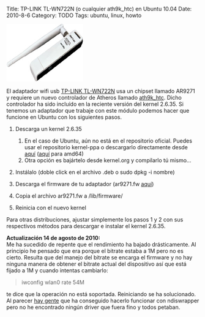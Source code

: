 Title: TP-LINK TL-WN722N (o cualquier ath9k_htc) en Ubuntu 10.04
Date: 2010-8-6
Category: TODO
Tags: ubuntu, linux, howto

![](/img/tlwn722g200x150.jpg)

El adaptador wifi usb [TP-LINK TL-WN722N](http://www.tp-link.com/products/productDetails.asp?pmodel=TL-WN722N) usa un chipset llamado AR9271
y requiere un nuevo controlador de Atheros llamado [ath9k_htc](http://linuxwireless.org/en/users/Drivers/ath9k_htc). Dicho controlador ha
sido incluído en la reciente versión del kernel 2.6.35. Si tenemos un adaptador que trabaje con este módulo podemos hacer que funcione en
Ubuntu con los siguientes pasos.

1.  Descarga un kernel 2.6.35
    1.  En el caso de Ubuntu, aún no está en el repositorio oficial. Puedes usar el repositorio kernel-ppa o descargarlo directamente desde
        [aquí](http://ppa.launchpad.net/kernel-ppa/ppa/ubuntu/pool/main/l/linux-maverick/linux-image-2.6.35-14-generic_2.6.35-14.19%7Elucid1_i386.deb)
        ([aquí](http://ppa.launchpad.net/kernel-ppa/ppa/ubuntu/pool/main/l/linux-maverick/linux-image-2.6.35-14-generic_2.6.35-14.19%7Elucid1_amd64.deb)
        para amd64)
    2.  Otra opción es bajártelo desde kernel.org y compilarlo tú mismo...

2.  Instálalo (doble click en el archivo .deb o sudo dpkg -i nombre)
3.  Descarga el firmware de tu adaptador (ar9271.fw
    [aquí](http://git.kernel.org/?p=linux/kernel/git/dwmw2/linux-firmware.git;a=blob_plain;f=ar9271.fw;hb=HEAD))
4.  Copia el archivo ar9271.fw a /lib/firmware/
5.  Reinicia con el nuevo kernel

Para otras distribuciones, ajustar simplemente los pasos 1 y 2 con sus respectivos métodos para descargar e instalar el kernel 2.6.35.

**Actualización 14 de agosto de 2010:**  
Me ha sucedido de repente que el rendimiento ha bajado drásticamente. Al principio he pensado que era porque el bitrate estaba a 1M pero no
es cierto. Resulta que del manejo del bitrate se encarga el firmware y no hay ninguna manera de obtener el bitrate actual del dispositivo
así que está fijado a 1M y cuando intentas cambiarlo:

> iwconfig wlan0 rate 54M

te dice que la operación no está soportada. Reiniciando se ha solucionado.  
Al parecer [hay gente](http://sourceforge.net/apps/mediawiki/ndiswrapper/index.php?title=TP-Link_TL-WN722N) que ha conseguido hacerlo
funcionar con ndiswrapper pero no he encontrado ningún driver que fuera fino y todos petaban.

